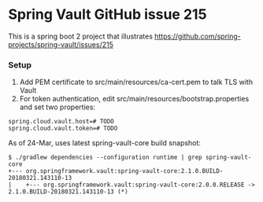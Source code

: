# Spring Vault GitHub issue 215

This is a spring boot 2 project that illustrates https://github.com/spring-projects/spring-vault/issues/215

### Setup

1. Add PEM certificate to src/main/resources/ca-cert.pem to talk TLS with Vault
2. For token authentication, edit src/main/resources/bootstrap.properties and set two properties:
```
spring.cloud.vault.host=# TODO
spring.cloud.vault.token=# TODO
```

As of 24-Mar, uses latest spring-vault-core build snapshot:

```
$ ./gradlew dependencies --configuration runtime | grep spring-vault-core
+--- org.springframework.vault:spring-vault-core:2.1.0.BUILD-20180321.143110-13
|    +--- org.springframework.vault:spring-vault-core:2.0.0.RELEASE -> 2.1.0.BUILD-20180321.143110-13 (*)
```

